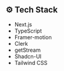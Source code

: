 

## ⚙️ Tech Stack
* Next.js
* TypeScript
* Framer-motion
* Clerk
* getStream
* Shadcn-UI
* Tailwind CSS

